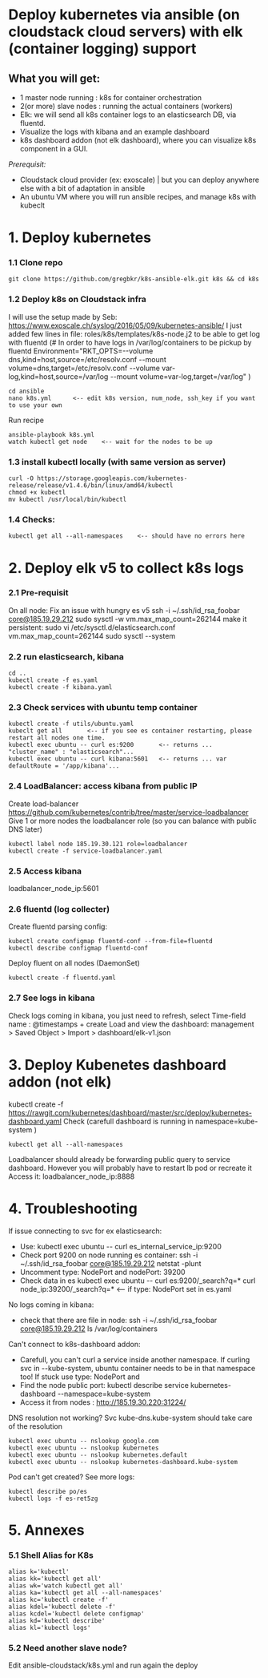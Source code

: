 # Deploy kubernetes via ansible (on cloudstack cloud servers) with elk (container logging) support #

## What you will get:
- 1 master node running : k8s for container orchestration
- 2(or more) slave nodes : running the actual containers (workers)
- Elk: we will send all k8s container logs to an elasticsearch DB, via fluentd. 
- Visualize the logs with kibana and an example dashboard
- k8s dashboard addon (not elk dashboard), where you can visualize k8s component in a GUI. 

*Prerequisit:*
- Cloudstack cloud provider (ex: exoscale) | but you can deploy anywhere else with a bit of adaptation in ansible 
- An ubuntu VM where you will run ansible recipes, and manage k8s with kubeclt

# 1. Deploy kubernetes

### 1.1 Clone repo

    git clone https://github.com/gregbkr/k8s-ansible-elk.git k8s && cd k8s

### 1.2 Deploy k8s on Cloudstack infra

I will use the setup made by Seb: https://www.exoscale.ch/syslog/2016/05/09/kubernetes-ansible/
I just added few lines in file: roles/k8s/templates/k8s-node.j2 to be able to get log with fluentd
(# In order to have logs in /var/log/containers to be pickup by fluentd
    Environment="RKT_OPTS=--volume dns,kind=host,source=/etc/resolv.conf --mount volume=dns,target=/etc/resolv.conf --volume var-log,kind=host,source=/var/log --mount volume=var-log,target=/var/log" )

    cd ansible
    nano k8s.yml      <-- edit k8s version, num_node, ssh_key if you want to use your own

Run recipe

	ansible-playbook k8s.yml
	watch kubectl get node    <-- wait for the nodes to be up


### 1.3 install kubectl locally (with same version as server)

    curl -O https://storage.googleapis.com/kubernetes-release/release/v1.4.6/bin/linux/amd64/kubectl
    chmod +x kubectl
    mv kubectl /usr/local/bin/kubectl

### 1.4 Checks:
	
	kubectl get all --all-namespaces    <-- should have no errors here
	

# 2. Deploy elk v5 to collect k8s logs

### 2.1 Pre-requisit 
On all node: Fix an issue with hungry es v5
    ssh -i ~/.ssh/id_rsa_foobar core@185.19.29.212
    sudo sysctl -w vm.max_map_count=262144
make it persistent:
	sudo vi /etc/sysctl.d/elasticsearch.conf
    vm.max_map_count=262144
    sudo sysctl --system
	
### 2.2 run elasticsearch, kibana

    cd .. 
    kubectl create -f es.yaml
    kubectl create -f kibana.yaml

### 2.3 Check services with ubuntu temp container

    kubectl create -f utils/ubuntu.yaml
	kubeclt get all       <-- if you see es container restarting, please restart all nodes one time.
	kubectl exec ubuntu -- curl es:9200       <-- returns ... "cluster_name" : "elasticsearch"...
	kubectl exec ubuntu -- curl kibana:5601   <-- returns ... var defaultRoute = '/app/kibana'...

### 2.4 LoadBalancer: access kibana from public IP

Create load-balancer https://github.com/kubernetes/contrib/tree/master/service-loadbalancer
Give 1 or more nodes the loadbalancer role (so you can balance with public DNS later)

    kubectl label node 185.19.30.121 role=loadbalancer
    kubectl create -f service-loadbalancer.yaml

### 2.5 Access kibana
loadbalancer_node_ip:5601

### 2.6 fluentd (log collecter)

Create fluentd parsing config:

    kubectl create configmap fluentd-conf --from-file=fluentd
    kubectl describe configmap fluentd-conf
	
Deploy fluent on all nodes (DaemonSet)

    kubectl create -f fluentd.yaml

### 2.7 See logs in kibana

Check logs coming in kibana, you just need to refresh, select Time-field name : @timestamps + create
Load and view the dashboard: management > Saved Object > Import > dashboard/elk-v1.json

# 3. Deploy Kubenetes dashboard addon (not elk)
kubectl create -f https://rawgit.com/kubernetes/dashboard/master/src/deploy/kubernetes-dashboard.yaml
Check (carefull dashboard is running in namespace=kube-system )

    kubectl get all --all-namespaces

Loadbalancer should already be forwarding public query to service dashboard. However you will probably have to restart lb pod or recreate it
Access it: loadbalancer_node_ip:8888 


# 4. Troubleshooting

If issue connecting to svc for ex elasticsearch:
- Use: kubectl exec ubuntu -- curl es_internal_service_ip:9200
- Check port 9200 on node running es container: ssh -i ~/.ssh/id_rsa_foobar core@185.19.29.212 netstat -plunt
- Uncomment type: NodePort and nodePort: 39200
- Check data in es
    kubectl exec ubuntu -- curl es:9200/_search?q=*
    curl node_ip:39200/_search?q=*       <-- if type: NodePort set in es.yaml

No logs coming in kibana:
- check that there are file in node: ssh -i ~/.ssh/id_rsa_foobar core@185.19.29.212 ls /var/log/containers

Can't connect to k8s-dashboard addon:
- Carefull, you can't curl a service inside another namespace. If curling svc in --kube-system, ubuntu container needs to be in that namespace too!
If stuck use type: NodePort and
- Find the node public port: kubectl describe service kubernetes-dashboard --namespace=kube-system
- Access it from nodes : http://185.19.30.220:31224/

DNS resolution not working? Svc kube-dns.kube-system should take care of the resolution

    kubectl exec ubuntu -- nslookup google.com
    kubectl exec ubuntu -- nslookup kubernetes
    kubectl exec ubuntu -- nslookup kubernetes.default
    kubectl exec ubuntu -- nslookup kubernetes-dashboard.kube-system

Pod can't get created? See more logs:

    kubectl describe po/es
    kubectl logs -f es-ret5zg

	
# 5. Annexes

### 5.1 Shell Alias for K8s
```
alias k='kubectl'
alias kk='kubectl get all'
alias wk='watch kubectl get all'
alias ka='kubectl get all --all-namespaces'
alias kc='kubectl create -f'
alias kdel='kubectl delete -f'
alias kcdel='kubectl delete configmap'
alias kd='kubectl describe'
alias kl='kubectl logs'

```

### 5.2 Need another slave node?
Edit ansible-cloudstack/k8s.yml and run again the deploy



